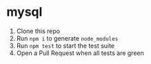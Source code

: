 # mysql
1. Clone this repo
2. Run `npm i` to generate `node_modules`
3. Run `npm test` to start the test suite
4. Open a Pull Request when all tests are green
